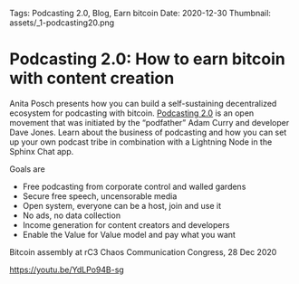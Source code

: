Tags: Podcasting 2.0, Blog, Earn bitcoin
Date: 2020-12-30
Thumbnail: assets/_1-podcasting20.png

# Podcasting 2.0: How to earn bitcoin with content creation

Anita Posch presents how you can build a self-sustaining decentralized ecosystem for podcasting with bitcoin. [Podcasting 2.0](https://anitaposch.com/bitcoin-co-podcast-one-of-the-first-to-enable-streaming-money/) is an open movement that was initiated by the “podfather” Adam Curry and developer Dave Jones. Learn about the business of podcasting and how you can set up your own podcast tribe in combination with a Lightning Node in the Sphinx Chat app.

Goals are

-   Free podcasting from corporate control and walled gardens
-   Secure free speech, uncensorable media
-   Open system, everyone can be a host, join and use it
-   No ads, no data collection
-   Income generation for content creators and developers
-   Enable the Value for Value model and pay what you want

Bitcoin assembly at rC3 Chaos Communication Congress, 28 Dec 2020

https://youtu.be/YdLPo94B-sg